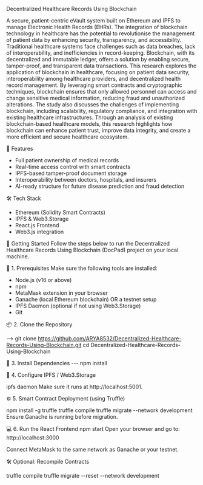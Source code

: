 Decentralized Healthcare Records Using Blockchain

A secure, patient-centric eVault system built on Ethereum and IPFS to manage Electronic Health Records (EHRs).
The integration of blockchain technology in healthcare has the potential to revolutionise the management of patient data by enhancing security, transparency, and accessibility. Traditional healthcare systems face challenges such as data breaches, lack of interoperability, and inefficiencies in record-keeping. Blockchain, with its decentralized and immutable ledger, offers a solution by enabling secure, tamper-proof, and transparent data transactions. This research explores the application of blockchain in healthcare, focusing on patient data security, interoperability among healthcare providers, and decentralized health record management. By leveraging smart contracts and cryptographic techniques, blockchain ensures that only allowed personnel can access and change sensitive medical information, reducing fraud and unauthorized alterations. The study also discusses the challenges of implementing blockchain, including scalability, regulatory compliance, and integration with existing healthcare infrastructures. Through an analysis of existing blockchain-based healthcare models, this research highlights how blockchain can enhance patient trust, improve data integrity, and create a more efficient and secure healthcare ecosystem.

🔐 Features
- Full patient ownership of medical records
- Real-time access control with smart contracts
- IPFS-based tamper-proof document storage
- Interoperability between doctors, hospitals, and insurers
- AI-ready structure for future disease prediction and fraud detection

🛠 Tech Stack
- Ethereum (Solidity Smart Contracts)
- IPFS & Web3.Storage
- React.js Frontend
- Web3.js integration

🚀 Getting Started
Follow the steps below to run the Decentralized Healthcare Records Using Blockchain (DocPad) project on your local machine.

🧩 1. Prerequisites
Make sure the following tools are installed:

- Node.js (v16 or above)
- npm
- MetaMask extension in your browser
- Ganache (local Ethereum blockchain) OR a testnet setup
- IPFS Daemon (optional if not using Web3.Storage)
- Git

📦 2. Clone the Repository

--> git clone https://github.com/ARYA8532/Decentralized-Healthcare-Records-Using-Blockchain.git
    cd Decentralized-Healthcare-Records-Using-Blockchain
    
📁 3. Install Dependencies ---  npm install

🔧 4. Configure IPFS / Web3.Storage

ipfs daemon
Make sure it runs at http://localhost:5001.

⚙️ 5. Smart Contract Deployment (using Truffle)

npm install -g truffle
truffle compile
truffle migrate --network development
Ensure Ganache is running before migration.

💻 6. Run the React Frontend
npm start
Open your browser and go to:
http://localhost:3000

Connect MetaMask to the same network as Ganache or your testnet.



🛠 Optional: Recompile Contracts

truffle compile
truffle migrate --reset --network development
